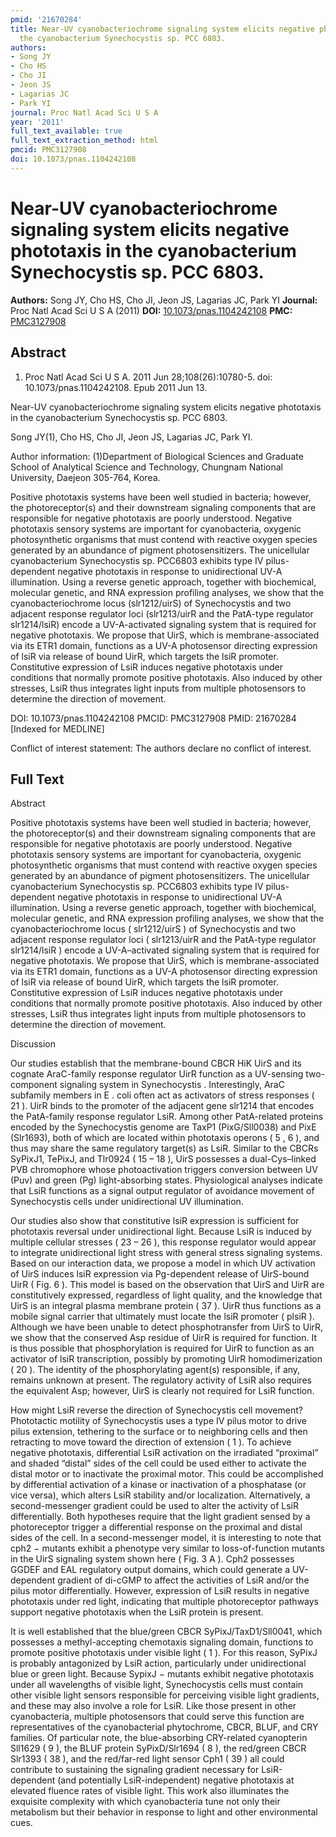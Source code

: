 ```yaml
---
pmid: '21670284'
title: Near-UV cyanobacteriochrome signaling system elicits negative phototaxis in
  the cyanobacterium Synechocystis sp. PCC 6803.
authors:
- Song JY
- Cho HS
- Cho JI
- Jeon JS
- Lagarias JC
- Park YI
journal: Proc Natl Acad Sci U S A
year: '2011'
full_text_available: true
full_text_extraction_method: html
pmcid: PMC3127908
doi: 10.1073/pnas.1104242108
---
```


# Near-UV cyanobacteriochrome signaling system elicits negative phototaxis in the cyanobacterium Synechocystis sp. PCC 6803.
**Authors:** Song JY, Cho HS, Cho JI, Jeon JS, Lagarias JC, Park YI
**Journal:** Proc Natl Acad Sci U S A (2011)
**DOI:** [10.1073/pnas.1104242108](https://doi.org/10.1073/pnas.1104242108)
**PMC:** [PMC3127908](https://www.ncbi.nlm.nih.gov/pmc/articles/PMC3127908/)

## Abstract

1. Proc Natl Acad Sci U S A. 2011 Jun 28;108(26):10780-5. doi: 
10.1073/pnas.1104242108. Epub 2011 Jun 13.

Near-UV cyanobacteriochrome signaling system elicits negative phototaxis in the 
cyanobacterium Synechocystis sp. PCC 6803.

Song JY(1), Cho HS, Cho JI, Jeon JS, Lagarias JC, Park YI.

Author information:
(1)Department of Biological Sciences and Graduate School of Analytical Science 
and Technology, Chungnam National University, Daejeon 305-764, Korea.

Positive phototaxis systems have been well studied in bacteria; however, the 
photoreceptor(s) and their downstream signaling components that are responsible 
for negative phototaxis are poorly understood. Negative phototaxis sensory 
systems are important for cyanobacteria, oxygenic photosynthetic organisms that 
must contend with reactive oxygen species generated by an abundance of pigment 
photosensitizers. The unicellular cyanobacterium Synechocystis sp. PCC6803 
exhibits type IV pilus-dependent negative phototaxis in response to 
unidirectional UV-A illumination. Using a reverse genetic approach, together 
with biochemical, molecular genetic, and RNA expression profiling analyses, we 
show that the cyanobacteriochrome locus (slr1212/uirS) of Synechocystis and two 
adjacent response regulator loci (slr1213/uirR and the PatA-type regulator 
slr1214/lsiR) encode a UV-A-activated signaling system that is required for 
negative phototaxis. We propose that UirS, which is membrane-associated via its 
ETR1 domain, functions as a UV-A photosensor directing expression of lsiR via 
release of bound UirR, which targets the lsiR promoter. Constitutive expression 
of LsiR induces negative phototaxis under conditions that normally promote 
positive phototaxis. Also induced by other stresses, LsiR thus integrates light 
inputs from multiple photosensors to determine the direction of movement.

DOI: 10.1073/pnas.1104242108
PMCID: PMC3127908
PMID: 21670284 [Indexed for MEDLINE]

Conflict of interest statement: The authors declare no conflict of interest.

## Full Text

Abstract

Positive phototaxis systems have been well studied in bacteria; however, the photoreceptor(s) and their downstream signaling components that are responsible for negative phototaxis are poorly understood. Negative phototaxis sensory systems are important for cyanobacteria, oxygenic photosynthetic organisms that must contend with reactive oxygen species generated by an abundance of pigment photosensitizers. The unicellular cyanobacterium Synechocystis sp. PCC6803 exhibits type IV pilus-dependent negative phototaxis in response to unidirectional UV-A illumination. Using a reverse genetic approach, together with biochemical, molecular genetic, and RNA expression profiling analyses, we show that the cyanobacteriochrome locus ( slr1212/uirS ) of Synechocystis and two adjacent response regulator loci ( slr1213/uirR and the PatA-type regulator slr1214/lsiR ) encode a UV-A–activated signaling system that is required for negative phototaxis. We propose that UirS, which is membrane-associated via its ETR1 domain, functions as a UV-A photosensor directing expression of lsiR via release of bound UirR, which targets the lsiR promoter. Constitutive expression of LsiR induces negative phototaxis under conditions that normally promote positive phototaxis. Also induced by other stresses, LsiR thus integrates light inputs from multiple photosensors to determine the direction of movement.

Discussion

Our studies establish that the membrane-bound CBCR HiK UirS and its cognate AraC-family response regulator UirR function as a UV-sensing two-component signaling system in Synechocystis . Interestingly, AraC subfamily members in E . coli often act as activators of stress responses ( 21 ). UirR binds to the promoter of the adjacent gene slr1214 that encodes the PatA-family response regulator LsiR. Among other PatA-related proteins encoded by the Synechocystis genome are TaxP1 (PixG/Sll0038) and PixE (Slr1693), both of which are located within phototaxis operons ( 5 , 6 ), and thus may share the same regulatory target(s) as LsiR. Similar to the CBCRs SyPixJ1, TePixJ, and Tlr0924 ( 15 – 18 ), UirS possesses a dual-Cys–linked PVB chromophore whose photoactivation triggers conversion between UV (Puv) and green (Pg) light-absorbing states. Physiological analyses indicate that LsiR functions as a signal output regulator of avoidance movement of Synechocystis cells under unidirectional UV illumination.

Our studies also show that constitutive lsiR expression is sufficient for phototaxis reversal under unidirectional light. Because LsiR is induced by multiple cellular stresses ( 23 – 26 ), this response regulator would appear to integrate unidirectional light stress with general stress signaling systems. Based on our interaction data, we propose a model in which UV activation of UirS induces lsiR expression via Pg-dependent release of UirS-bound UirR ( Fig. 6 ). This model is based on the observation that UirS and UirR are constitutively expressed, regardless of light quality, and the knowledge that UirS is an integral plasma membrane protein ( 37 ). UirR thus functions as a mobile signal carrier that ultimately must locate the lsiR promoter ( plsiR ). Although we have been unable to detect phosphotransfer from UirS to UirR, we show that the conserved Asp residue of UirR is required for function. It is thus possible that phosphorylation is required for UirR to function as an activator of lsiR transcription, possibly by promoting UirR homodimerization ( 20 ). The identity of the phosphorylating agent(s) responsible, if any, remains unknown at present. The regulatory activity of LsiR also requires the equivalent Asp; however, UirS is clearly not required for LsiR function.

How might LsiR reverse the direction of Synechocystis cell movement? Phototactic motility of Synechocystis uses a type IV pilus motor to drive pilus extension, tethering to the surface or to neighboring cells and then retracting to move toward the direction of extension ( 1 ). To achieve negative phototaxis, differential LsiR activation on the irradiated “proximal” and shaded “distal” sides of the cell could be used either to activate the distal motor or to inactivate the proximal motor. This could be accomplished by differential activation of a kinase or inactivation of a phosphatase (or vice versa), which alters LsiR stability and/or localization. Alternatively, a second-messenger gradient could be used to alter the activity of LsiR differentially. Both hypotheses require that the light gradient sensed by a photoreceptor trigger a differential response on the proximal and distal sides of the cell. In a second-messenger model, it is interesting to note that cph2 − mutants exhibit a phenotype very similar to loss-of-function mutants in the UirS signaling system shown here ( Fig. 3 A ). Cph2 possesses GGDEF and EAL regulatory output domains, which could generate a UV-dependent gradient of di-cGMP to affect the activities of LsiR and/or the pilus motor differentially. However, expression of LsiR results in negative phototaxis under red light, indicating that multiple photoreceptor pathways support negative phototaxis when the LsiR protein is present.

It is well established that the blue/green CBCR SyPixJ/TaxD1/Sll0041, which possesses a methyl-accepting chemotaxis signaling domain, functions to promote positive phototaxis under visible light ( 1 ). For this reason, SyPixJ is probably antagonized by LsiR action, particularly under unidirectional blue or green light. Because SypixJ − mutants exhibit negative phototaxis under all wavelengths of visible light, Synechocystis cells must contain other visible light sensors responsible for perceiving visible light gradients, and these may also involve a role for LsiR. Like those present in other cyanobacteria, multiple photosensors that could serve this function are representatives of the cyanobacterial phytochrome, CBCR, BLUF, and CRY families. Of particular note, the blue-absorbing CRY-related cyanopterin Sll1629 ( 9 ), the BLUF protein SyPixD/Slr1694 ( 8 ), the red/green CBCR Slr1393 ( 38 ), and the red/far-red light sensor Cph1 ( 39 ) all could contribute to sustaining the signaling gradient necessary for LsiR-dependent (and potentially LsiR-independent) negative phototaxis at elevated fluence rates of visible light. This work also illuminates the exquisite complexity with which cyanobacteria tune not only their metabolism but their behavior in response to light and other environmental cues.
